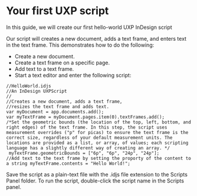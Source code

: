 # Your first UXP script

In this guide, we will create our first hello-world UXP InDesign script

Our script will creates a new document, adds a text frame, and enters text in the text frame. This demonstrates how to do the following:

* Create a new document.
* Create a text frame on a specific page.
* Add text to a text frame.
* Start a text editor and enter the following script:

```
//HelloWorld.idjs
//An InDesign UXPScript
//
//Creates a new document, adds a text frame,
//resizes the text frame and adds text.
var myDocument = app.documents.add();
var myTextFrame = myDocument.pages.item(0).textFrames.add();
/*Set the geometric bounds (the location of the top, left, bottom, and right edges) of the text frame. In this step, the script uses measurement overrides ("p" for picas) to ensure the text frame is the correct size, regardless of your default measurement units. The locations are provided as a list, or array, of values; each scripting language has a slightly different way of creating an array. */
 myTextFrame.geometricBounds = ["6p", "6p", "24p", "24p"];
//Add text to the text frame by setting the proporty of the content to a string myTextFrame.contents = "Hello World!";
```

Save the script as a plain-text file with the .idjs file extension to the Scripts Panel folder. To run the script, double-click the script name in the Scripts panel.